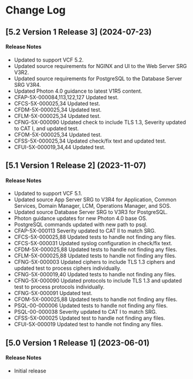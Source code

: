 # Change Log

## [5.2 Version 1 Release 3] (2024-07-23)

#### Release Notes
- Updated to support VCF 5.2.
- Updated source requirements for NGINX and UI to the Web Server SRG V3R2.
- Updated source requirements for PostgreSQL to the Database Server SRG V3R4.
- Updated Photon 4.0 guidance to latest V1R5 content.
- CFAP-5X-000084,113,122,127 Updated test.
- CFCS-5X-000025,34 Updated test.
- CFDM-5X-000025,34 Updated test.
- CFLM-5X-000025,34 Updated test.
- CFNG-5X-000090 Updated check to include TLS 1.3, Severity updated to CAT I, and updated test.
- CFOM-5X-000025,34 Updated test.
- CFSS-5X-000025,34 Updated check/fix text and updated test.
- CFUI-5X-000019,34,44 Updated test.

## [5.1 Version 1 Release 2] (2023-11-07)

#### Release Notes
- Updated to support VCF 5.1.
- Updated source App Server SRG to V3R4 for Application, Common Services, Domain Manager, LCM, Operations Manager, and SOS.
- Updated source Database Server SRG to V3R3 for PostgreSQL.
- Photon guidance updates for new Photon 4.0 base OS.
- PostgreSQL commands updated with new path to psql.
- CFAP-5X-000113 Severity updated to CAT II to match SRG.
- CFCS-5X-000025,88 Updated tests to handle not finding any files.
- CFCS-5X-000031 Updated syslog configuration in check/fix text.
- CFDM-5X-000025,88 Updated tests to handle not finding any files.
- CFLM-5X-000025,88 Updated tests to handle not finding any files.
- CFNG-5X-000003 Updated ciphers to include TLS 1.3 ciphers and updated test to process ciphers individually.
- CFNG-5X-000019,40 Updated tests to handle not finding any files.
- CFNG-5X-000090 Updated protocols to include TLS 1.3 and updated test to process protocols individually.
- CFNG-5X-000091 Updated test.
- CFOM-5X-000025,88 Updated tests to handle not finding any files.
- PSQL-00-000006 Updated tests to handle not finding any files.
- PSQL-00-000038 Severity updated to CAT I to match SRG.
- CFSS-5X-000025 Updated test to handle not finding any files.
- CFUI-5X-000019 Updated test to handle not finding any files.

## [5.0 Version 1 Release 1] (2023-06-01)

#### Release Notes
- Initial release
